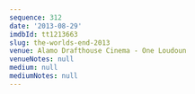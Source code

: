 ```yaml
---
sequence: 312
date: '2013-08-29'
imdbId: tt1213663
slug: the-worlds-end-2013
venue: Alamo Drafthouse Cinema - One Loudoun
venueNotes: null
medium: null
mediumNotes: null
---
```



